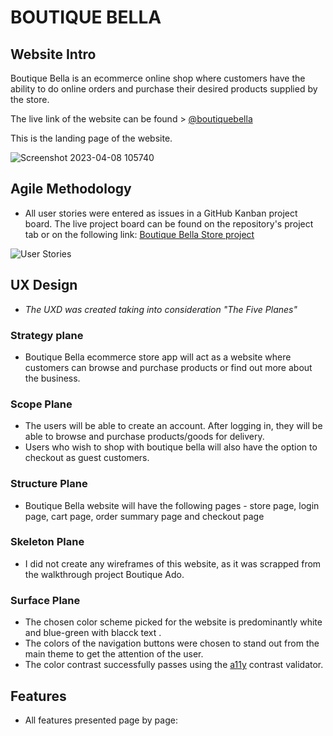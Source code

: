 # **BOUTIQUE BELLA**

## **Website Intro**

Boutique Bella is an ecommerce online shop where customers have the ability to do online orders and purchase their desired products supplied by the store.

The live link of the website can be found > [@boutiquebella]()

This is the landing page of the website.

![Screenshot 2023-04-08 105740](https://user-images.githubusercontent.com/103276740/230715275-fab39eba-430d-4f32-a516-4e163a7e35a5.png)

## Agile Methodology

* All user stories were entered as issues in a GitHub Kanban project board. The live project board can be found on the repository's project tab or on the following link: [Boutique Bella Store project]()

![User Stories]()

## UX Design

* *The UXD was created taking into consideration "The Five Planes"*

### Strategy plane

* Boutique Bella ecommerce store app will act as a website where customers can browse and purchase products or find out more about the business.

### Scope Plane

* The users will be able to create an account. After logging in, they will be able to browse and purchase products/goods for delivery.
* Users who wish to shop with boutique bella will also have the option to checkout as guest customers.

### Structure Plane

* Boutique Bella website will have the following pages - store page, login page, cart page, order summary page and checkout page

### Skeleton Plane

* I did not create any wireframes of this website, as it was scrapped from the walkthrough project Boutique Ado.

### Surface Plane

* The chosen color scheme picked for the website is predominantly white and blue-green with blacck text . 
* The colors of the navigation buttons were chosen to stand out from the main theme to get the attention of the user.
* The color contrast successfully passes using the [a11y](https://color.a11y.com/) contrast validator.

## Features

* All features presented page by page:







